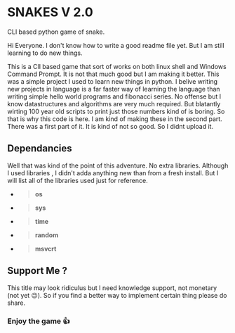 # SNAKES V 2.0
 CLI based python game of snake.
 
 Hi Everyone. I don't know how to write a good readme file yet. But I am still learning to do new things.
 
 This is a ClI based game that sort of works on both linux shell and Windows Command Prompt. It is not that much good but I am making it better. This was a simple project I used to learn new things in python. I belive writing new projects in language is a far faster way of learning the language than writing simple hello world programs and fibonacci series. No offense but I know datastructures and algorithms are very much required. But blatantly wirting 100 year old scripts to print just those numbers kind of is boring. So that is why this code is here. I am kind of making these in the second part. There was a first part of it. It is kind of not so good. So I didnt upload it.
 
 ## Dependancies
 Well that was kind of the point of this adventure. No extra libraries. Although I used libraries , I didn't adda anything new than from a fresh install. But I will list all of the libraries used just for reference.
 - > __os__
 - > __sys__
 - > __time__
 - > __random__
 - > __msvcrt__
 
 ## Support Me ?
 This title may look ridiculus but I need knowledge support, not monetary (not yet :wink:). So if you find a better way to implement certain thing please do share.
 
 
 ### Enjoy the game :+1:
